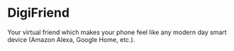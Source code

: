 # DigiFriend
Your virtual friend which makes your phone feel like any modern day smart device (Amazon Alexa, Google Home, etc.).
